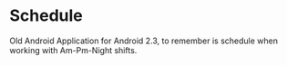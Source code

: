 Schedule
========

Old Android Application for Android 2.3, to remember is schedule when working with Am-Pm-Night shifts.